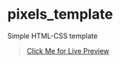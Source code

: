 # pixels_template
Simple HTML-CSS template

>[Click Me for Live Preview](https://mustafa-montaser.github.io/pixels_template/)
